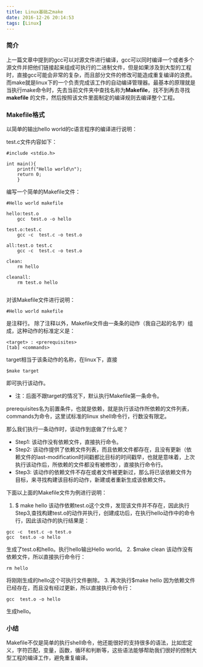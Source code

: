 ```yaml
---
title: Linux基础之make
date: 2016-12-26 20:14:53
tags: [Linux]
---
```



### 简介
上一篇文章中提到的gcc可以对源文件进行编译，gcc可以同时编译一个或者多个源文件并把他们链接起来组成可执行的二进制文件，但是如果涉及到大型的工程时，直接gcc可能会非常的复杂，而且部分文件的修改可能造成重复编译的浪费。
而make就是linux下的一个负责完成该工作的自动编译管理器。最基本的原理就是当执行make命令时，先去当前文件夹中查找名称为**Makefile**，找不到再去寻找**makefile**
的文件，然后按照该文件里面制定的编译规则去编译整个工程。

<!-- more -->

### Makefile格式

以简单的输出hello world的c语言程序的编译进行说明：

test.c文件内容如下：
```
#include <stdio.h>

int main(){
	printf("Hello world\n");
	return 0;
	}
```
编写一个简单的Makefile文件：
```
#Hello world makefile

hello:test.o
	gcc  test.o -o hello

test.o:test.c
	gcc -c  test.c -o test.o
	
all:test.o test.c
	gcc -c  test.c -o test.o
	
clean:
	rm hello
	
cleanall:
	rm test.o hello
	
```
对该Makefile文件进行说明：
```
#Hello world makefile
```
是注释行。
除了注释以外，Makefile文件由一条条的动作（我自己起的名字）组成，这种动作的标准定义是：
```
<target> : <prerequisites> 
[tab] <commands>
```
target相当于该条动作的名称，在linux下，直接
```
$make target
```
即可执行该动作。
- 注：后面不跟target的情况下，默认执行Makefile第一条命令。

prerequisites名为前置条件，也就是依赖，就是执行该动作所依赖的文件列表，commands为命令，这里试标准的linux shell命令行，行数没有限定。

那么我们执行一条动作时，该动作到底做了什么呢？
- Step1: 该动作没有依赖文件，直接执行命令。
- Step2: 该动作提供了依赖文件列表，而且依赖文件都存在，且没有更新（依赖文件的last-modification时间戳都比目标的时间戳早，也就是意味着，上次执行该动作后，所依赖的文件都没有被修改），直接执行命令行。
- Step3: 该动作的依赖文件不存在或者文件被更新过，那么将已该依赖文件为目标，来寻找构建该目标的动作，新建或者重新生成该依赖文件。

下面以上面的Makefile文件为例进行说明：
1. $ make hello
该动作依赖test.o这个文件，发现该文件并不存在，因此执行Step3,查找构建test.o的动作并执行，创建成功后，在执行hello动作中的命令行，因此该动作的执行结果是：
```
gcc -c  test.c -o test.o
gcc  test.o -o hello
```
生成了test.o和hello。执行hello输出Hello world。
2. $make clean
该动作没有依赖文件，所以直接执行命令行：
```
rm hello
```
将刚刚生成的hello这个可执行文件删除。
3. 再次执行$make hello
因为依赖文件已经存在，而且没有经过更新，所以直接执行命令行：
```
gcc  test.o -o hello
```
生成hello。

### 小结
Makefile不仅是简单的执行shell命令，他还能很好的支持很多的语法，比如宏定义，字符匹配，变量，函数，循环和判断等，这些语法能够帮助我们很好的控制大型工程的编译工作，避免重复编译。
